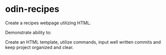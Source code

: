 # odin-recipes
Create a recipes webpage utilizing HTML.

Demonstrate ability to:

 Create an HTML template, utilize commands, input well written commits
and keep project organized and clear.
